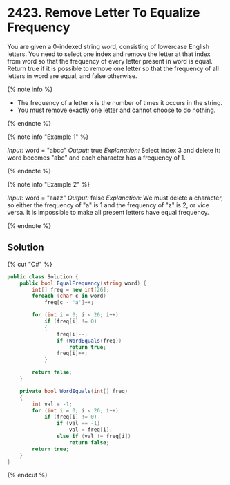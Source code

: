# 2423. Remove Letter To Equalize Frequency

You are given a 0-indexed string word, consisting of lowercase English letters. You need to select one index and remove the letter at that index from word so that the frequency of every letter present in word is equal.
Return true if it is possible to remove one letter so that the frequency of all letters in word are equal, and false otherwise.

{% note info %}

- The frequency of a letter *x* is the number of times it occurs in the string.
- You must remove exactly one letter and cannot choose to do nothing.

{% endnote %}

{% note info "Example 1" %}

*Input:* word = "abcc"
*Output:* true
*Explanation:* Select index 3 and delete it: word becomes "abc" and each character has a frequency of 1.

{% endnote %}

{% note info "Example 2" %}

*Input:* word = "aazz"
*Output:* false
*Explanation:* We must delete a character, so either the frequency of "a" is 1 and the frequency of "z" is 2, or vice versa. It is impossible to make all present letters have equal frequency.

{% endnote %}

## Solution
{% cut "C#" %}
```cs
public class Solution {
    public bool EqualFrequency(string word) {
        int[] freq = new int[26];
        foreach (char c in word)
            freq[c - 'a']++;

        for (int i = 0; i < 26; i++)
            if (freq[i] != 0)
            {
                freq[i]--;
                if (WordEquals(freq))
                    return true;
                freq[i]++;
            }

        return false;
    }

    private bool WordEquals(int[] freq)
    {
        int val = -1;
        for (int i = 0; i < 26; i++)
            if (freq[i] != 0)
                if (val == -1)
                    val = freq[i];
                else if (val != freq[i])
                    return false;
        return true;                  
    }
}
```
{% endcut %}